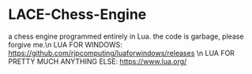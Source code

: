 # LACE-Chess-Engine
a chess engine programmed entirely in Lua. the code is garbage, please forgive me.\n
LUA FOR WINDOWS: https://github.com/rjpcomputing/luaforwindows/releases \n
LUA FOR PRETTY MUCH ANYTHING ELSE: https://www.lua.org/
